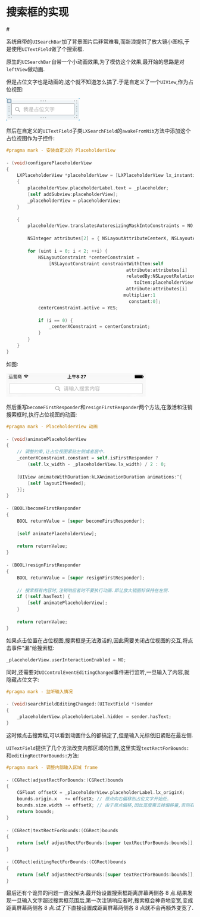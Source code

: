 # 搜索框的实现

#[](https://github.com/949478479/LXWeibo/blob/screenshot/LXSearchField%26UISearchBar.gif)

系统自带的`UISearchBar`加了背景图片后非常难看,而新浪提供了放大镜小图标,于是使用`UITextField`做了个搜索框.

原生的`UISearchBar`自带一个小动画效果,为了模仿这个效果,最开始的思路是对`leftView`做动画.

但是占位文字也是动画的,这个就不知道怎么搞了.于是自定义了一个`UIView`,作为占位视图:

![](https://github.com/949478479/LXWeibo/blob/screenshot/LXPlaceholderView.png)

然后在自定义的`UITextField`子类`LXSearchField`的`awakeFromNib`方法中添加这个占位视图作为子控件:

```objective-c
#pragma mark - 安装自定义的 PlaceholderView

- (void)configurePlaceholderView
{
    LXPlaceholderView *placeholderView = [LXPlaceholderView lx_instantiateFromNib];
    {
        placeholderView.placeholderLabel.text = _placeholder;
        [self addSubview:placeholderView];
        _placeholderView = placeholderView;
    }

    {
        placeholderView.translatesAutoresizingMaskIntoConstraints = NO;

        NSInteger attributes[2] = { NSLayoutAttributeCenterX, NSLayoutAttributeCenterY };
        
        for (uint i = 0; i < 2; ++i) {
            NSLayoutConstraint *centerConstraint =
                [NSLayoutConstraint constraintWithItem:self
                                             attribute:attributes[i]
                                             relatedBy:NSLayoutRelationEqual
                                                toItem:placeholderView
                                             attribute:attributes[i]
                                            multiplier:1
                                              constant:0];
            centerConstraint.active = YES;

            if (i == 0) {
                _centerXConstraint = centerConstraint;
            }
        }
    }
}
```

如图:

![](https://github.com/949478479/LXWeibo/blob/screenshot/LXSearchField.png)

然后重写`becomeFirstResponder`和`resignFirstResponder`两个方法,在激活和注销搜索框时,执行占位视图的动画:

```objective-c
#pragma mark - PlaceholderView 动画

- (void)animatePlaceholderView
{
    // 调整约束,让占位视图紧贴左侧或者居中.
    _centerXConstraint.constant = self.isFirstResponder ?
        (self.lx_width - _placeholderView.lx_width) / 2 : 0;

    [UIView animateWithDuration:kLXAnimationDuration animations:^{
        [self layoutIfNeeded];
    }];
}

- (BOOL)becomeFirstResponder
{
    BOOL returnValue = [super becomeFirstResponder];

    [self animatePlaceholderView];

    return returnValue;
}

- (BOOL)resignFirstResponder
{
    BOOL returnValue = [super resignFirstResponder];
    
    // 搜索框有内容时,注销响应者时不要执行动画.即让放大镜图标保持在左侧.
    if (!self.hasText) {
        [self animatePlaceholderView];
    }

    return returnValue;
}
```

如果点击位置在占位视图,搜索框是无法激活的,因此需要关闭占位视图的交互,将点击事件"漏"给搜索框:

```objective-c
_placeholderView.userInteractionEnabled = NO;
```

同时,还需要对`UIControlEventEditingChanged`事件进行监听,一旦输入了内容,就隐藏占位文字:

```objective-c
#pragma mark - 监听输入情况

- (void)searchFieldEditingChanged:(UITextField *)sender
{
    _placeholderView.placeholderLabel.hidden = sender.hasText;
}
```

这时候点击搜索框,可以看到动画什么的都搞定了,但是输入光标依旧紧贴在最左侧.

`UITextField`提供了几个方法改变内部区域的位置,这里实现`textRectForBounds:`和`editingRectForBounds:`方法:

```objective-c
#pragma mark - 调整内部输入区域 frame

- (CGRect)adjustRectForBounds:(CGRect)bounds
{
    CGFloat offsetX = _placeholderView.placeholderLabel.lx_originX;
    bounds.origin.x   += offsetX; // 原点向右偏移到占位文字开始处.
    bounds.size.width -= offsetX; // 由于原点偏移,因此宽度需去掉偏移量,否则右侧会超出.
    return bounds;
}

- (CGRect)textRectForBounds:(CGRect)bounds
{
    return [self adjustRectForBounds:[super textRectForBounds:bounds]];
}

- (CGRect)editingRectForBounds:(CGRect)bounds
{
    return [self adjustRectForBounds:[super textRectForBounds:bounds]];
}
```

最后还有个诡异的问题一直没解决.最开始设置搜索框距离屏幕两侧各 8 点.结果发现一旦输入文字超过搜索框范围后,第一次注销响应者时,搜索框会神奇地变宽,变成距离屏幕两侧各 8 点.试了下直接设置成距离屏幕两侧各 8 点就不会再额外变宽了.
